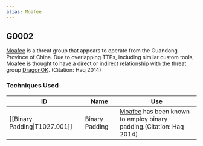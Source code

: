```yaml
---
alias: Moafee
---
```


## G0002

[Moafee](https://attack.mitre.org/groups/G0002) is a threat group that appears to operate from the Guandong Province of China. Due to overlapping TTPs, including similar custom tools, Moafee is thought to have a direct or indirect relationship with the threat group [DragonOK](https://attack.mitre.org/groups/G0017). (Citation: Haq 2014)


### Techniques Used

| ID | Name | Use |
| --- | --- | --- |
| [[Binary Padding\|T1027.001]] | Binary Padding | [Moafee](https://attack.mitre.org/groups/G0002) has been known to employ binary padding.(Citation: Haq 2014) |
